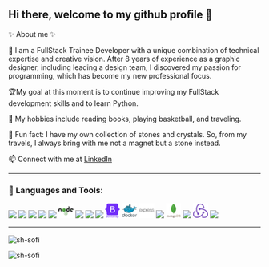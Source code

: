 ## Hi there, welcome to my github profile 👋

✨ About me ✨ 

🌱 I am a FullStack Trainee Developer with a unique combination of technical expertise and creative vision. After 8 years of experience as a graphic designer, including leading a design team, I discovered my passion for programming, which has become my new professional focus.

🏆My goal at this moment is to continue improving my FullStack development skills and to learn Python.

🏀 My hobbies include reading books, playing basketball, and traveling.

💎 Fun fact: I have my own collection of stones and crystals. So, from my travels, I always bring with me not a magnet but a stone instead.

📫 Connect with me at [LinkedIn](https://www.linkedin.com/in/sofiia-shkoropad/)

---

<h3 align="left">🔧 Languages and Tools:</h3>
<img width="30px" src="https://cdn.jsdelivr.net/gh/devicons/devicon/icons/html5/html5-original-wordmark.svg" />
<img width="30px" src="https://cdn.jsdelivr.net/gh/devicons/devicon/icons/css3/css3-original-wordmark.svg" />
<img width="30px" src="https://cdn.jsdelivr.net/gh/devicons/devicon/icons/javascript/javascript-original.svg" />
<img width="30px" src="https://cdn.jsdelivr.net/gh/devicons/devicon/icons/typescript/typescript-original.svg" />
<img width="30px" src="https://cdn.jsdelivr.net/gh/devicons/devicon/icons/react/react-original.svg" />
<img width="30px" src="https://raw.githubusercontent.com/devicons/devicon/master/icons/nodejs/nodejs-original-wordmark.svg" />
<img width="30px" src="https://cdn.jsdelivr.net/gh/devicons/devicon/icons/figma/figma-original.svg" />
<img width="30px" src="https://cdn.jsdelivr.net/gh/devicons/devicon/icons/sass/sass-original.svg" />
<img width="30px" src="https://www.vectorlogo.zone/logos/babeljs/babeljs-icon.svg" />
<img width="30px" src="https://raw.githubusercontent.com/devicons/devicon/master/icons/bootstrap/bootstrap-plain-wordmark.svg" />
<img width="30px" src="https://raw.githubusercontent.com/devicons/devicon/master/icons/docker/docker-original-wordmark.svg" />
<img width="30px" src="https://raw.githubusercontent.com/devicons/devicon/master/icons/express/express-original-wordmark.svg" />
<img width="30px" src="https://www.vectorlogo.zone/logos/mochajs/mochajs-icon.svg" />
<img width="30px" src="https://raw.githubusercontent.com/devicons/devicon/master/icons/mongodb/mongodb-original-wordmark.svg" />
<img width="30px" src="https://www.vectorlogo.zone/logos/getpostman/getpostman-icon.svg" />
<img width="30px" src="https://raw.githubusercontent.com/devicons/devicon/master/icons/redux/redux-original.svg" />
<img width="30px" src="https://www.vectorlogo.zone/logos/graphql/graphql-icon.svg" />

---

<p><img align="center" src="https://github-readme-stats.vercel.app/api/top-langs?username=sh-sofi&show_icons=true&locale=en&layout=compact" alt="sh-sofi" /></p>

<p align="left"> <img src="https://komarev.com/ghpvc/?username=sh-sofi&label=Profile%20views&color=0e75b6&style=flat" alt="sh-sofi" /> </p>
